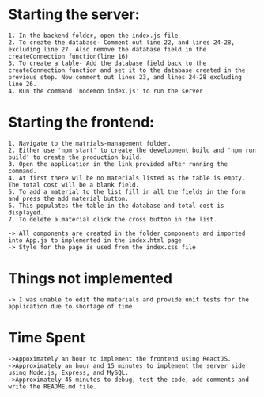 # Starting the server:
    1. In the backend folder, open the index.js file
    2. To create the database- Comment out line 22, and lines 24-28, excluding line 27. Also remove the database field in the createConnection function(line 16)
    3. To create a table- Add the database field back to the createConnection function and set it to the database created in the previous step. Now comment out lines 23, and lines 24-28 excluding line 26.
    4. Run the command 'nodemon index.js' to run the server

# Starting the frontend:
    1. Navigate to the matrials-management folder.
    2. Either use 'npm start' to create the development build and 'npm run build' to create the production build.
    3. Open the application in the link provided after running the command.
    4. At first there wil be no materials listed as the table is empty. The total cost will be a blank field.
    5. To add a material to the list fill in all the fields in the form and press the add material button.
    6. This populates the table in the database and total cost is displayed.
    7. To delete a material click the cross button in the list.

    -> All components are created in the folder components and imported into App.js to implemented in the index.html page
    -> Style for the page is used from the index.css file

# Things not implemented
    -> I was unable to edit the materials and provide unit tests for the application due to shortage of time.

# Time Spent
    ->Appoximately an hour to implement the frontend using ReactJS.
    ->Approximately an hour and 15 minutes to implement the server side using Node.js, Express, and MySQL.
    ->Approximately 45 minutes to debug, test the code, add comments and write the README.md file.